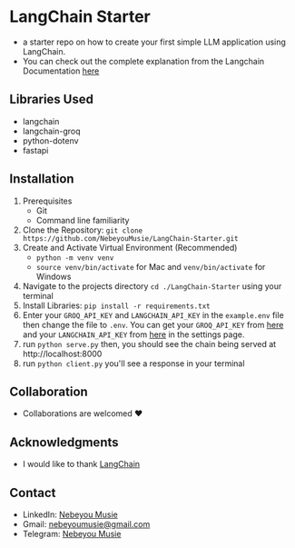 # LangChain Starter
- a starter repo on how to create your first simple LLM application using LangChain.
- You can check out the complete explanation from the Langchain Documentation [here](https://python.langchain.com/v0.2/docs/tutorials/llm_chain/)

## Libraries Used
 - langchain
 - langchain-groq
 - python-dotenv
 - fastapi

## Installation
 1. Prerequisites
    - Git
    - Command line familiarity
 2. Clone the Repository: `git clone https://github.com/NebeyouMusie/LangChain-Starter.git`
 3. Create and Activate Virtual Environment (Recommended)
    - `python -m venv venv`
    - `source venv/bin/activate` for Mac and `venv/bin/activate` for Windows
 4. Navigate to the projects directory `cd ./LangChain-Starter` using your terminal
 5. Install Libraries: `pip install -r requirements.txt`
 6. Enter your `GROQ_API_KEY` and `LANGCHAIN_API_KEY` in the `example.env` file then change the file to `.env`. You can get your `GROQ_API_KEY` from [here](https://console.groq.com/keys) and your `LANGCHAIN_API_KEY` from [here](https://smith.langchain.com/) in the settings page.
 7. run `python serve.py` then, you should see the chain being served at http://localhost:8000
 8. run `python client.py` you'll see a response in your terminal 

## Collaboration
- Collaborations are welcomed ❤️

## Acknowledgments
 - I would like to thank [LangChain](https://python.langchain.com/)
   
## Contact
 - LinkedIn: [Nebeyou Musie](https://www.linkedin.com/in/nebeyou-musie)
 - Gmail: nebeyoumusie@gmail.com
 - Telegram: [Nebeyou Musie](https://t.me/NebeyouMusie)